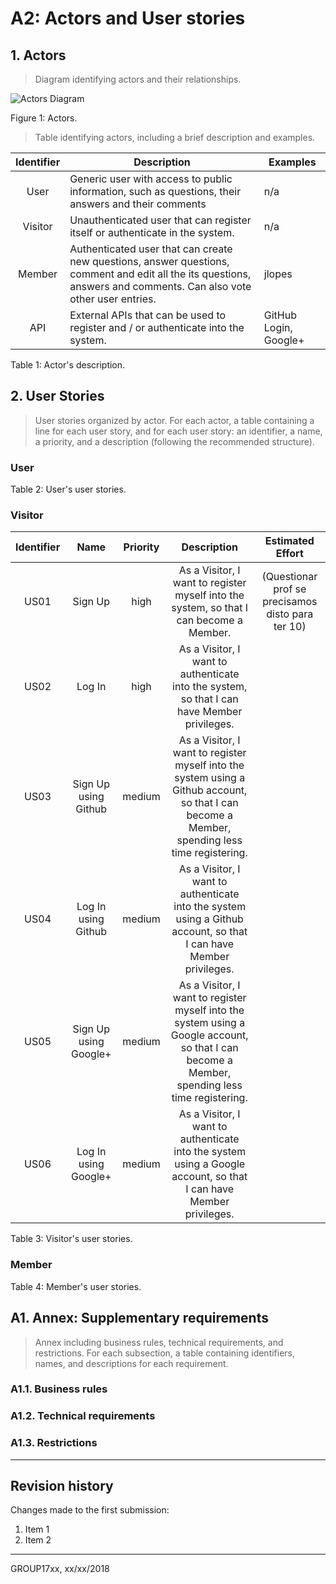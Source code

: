 # A2: Actors and User stories
 
## 1. Actors
 
> Diagram identifying actors and their relationships.  

![Actors Diagram](https://i.imgur.com/xPoH428.png)

Figure 1: Actors.


> Table identifying actors, including a brief description and examples.

| Identifier | Description                                                                                                                                                         | Examples              |
|:----------:|---------------------------------------------------------------------------------------------------------------------------------------------------------------------|-----------------------|
| User       | Generic user with access to public information, such as questions, their answers and their comments                                                                 | n/a                   |
| Visitor    | Unauthenticated user that can register itself or authenticate in the system.                                                                                        | n/a                   |
| Member     | Authenticated user that can create new questions, answer questions, comment and edit all the its questions, answers and comments. Can also vote other user entries. | jlopes                |
| API        | External APIs that can be used to register and / or authenticate into the system.                                                                                   | GitHub Login, Google+ |

Table 1: Actor's description.
 
## 2. User Stories
 
> User stories organized by actor.
> For each actor, a table containing a line for each user story, and for each user story: an identifier, a name, a priority, and a description (following the recommended structure).
 
### User

Table 2: User's user stories.
 
### Visitor

| Identifier |          Name         | Priority |                                                                   Description                                                                  |                  Estimated Effort                 |
|:----------:|:---------------------:|:--------:|:----------------------------------------------------------------------------------------------------------------------------------------------:|:-------------------------------------------------:|
|    US01    |        Sign Up        |   high   |                             As a Visitor, I want to register myself into the system, so that I can become a Member.                            | (Questionar prof se precisamos disto para ter 10) |
|    US02    |         Log In        |   high   |                           As a Visitor, I want to authenticate into the system, so that I can have Member privileges.                          |                                                   |
|    US03    |  Sign Up using Github |  medium  | As a Visitor, I want to register myself into the system using a Github account, so that I can become a Member, spending less time registering. |                                                   |
|    US04    |  Log In using Github  |  medium  |               As a Visitor, I want to authenticate into the system using a Github account, so that I can have Member privileges.               |                                                   |
|    US05    | Sign Up using Google+ |  medium  | As a Visitor, I want to register myself into the system using a Google account, so that I can become a Member, spending less time registering. |                                                   |
|    US06    |  Log In using Google+ |  medium  |               As a Visitor, I want to authenticate into the system using a Google account, so that I can have Member privileges.               |                                                   |

Table 3: Visitor's user stories.
 
### Member

Table 4: Member's user stories.

 
## A1. Annex: Supplementary requirements
 
> Annex including business rules, technical requirements, and restrictions.
> For each subsection, a table containing identifiers, names, and descriptions for each requirement.
 
### A1.1. Business rules
 
### A1.2. Technical requirements
 
### A1.3. Restrictions
 
***
 
## Revision history
 
Changes made to the first submission:
1. Item 1
1. Item 2
 
***
 
GROUP17xx, xx/xx/2018
